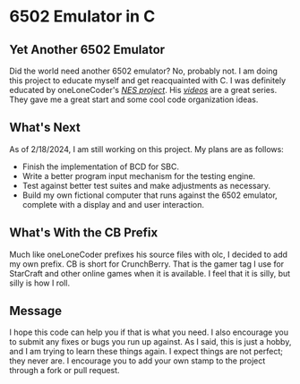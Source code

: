 # 6502 Emulator in C
## Yet Another 6502 Emulator
Did the world need another 6502 emulator? No, probably not. I am doing this project to educate myself and get reacquainted with C. I was definitely educated by oneLoneCoder's *[NES project](https://github.com/OneLoneCoder/olcNES)*. His *[videos](https://www.youtube.com/watch?v=nViZg02IMQo&list=PLrOv9FMX8xJHqMvSGB_9G9nZZ_4IgteYf)* are a great series. They gave me a great start and some cool code organization ideas. 
## What's Next
As of 2/18/2024, I am still working on this project. My plans are as follows:
- Finish the implementation of BCD for SBC.
- Write a better program input mechanism for the testing engine.
- Test against better test suites and make adjustments as necessary.
- Build my own fictional computer that runs against the 6502 emulator, complete with a display and and user interaction.
## What's With the CB Prefix
Much like oneLoneCoder prefixes his source files with olc, I decided to add my own prefix. CB is short for CrunchBerry. That is the gamer tag I use for StarCraft and other online games when it is available. I feel that it is silly, but silly is how I roll.
## Message
I hope this code can help you if that is what you need. I also encourage you to submit any fixes or bugs you run up against. As I said, this is just a hobby, and I am trying to learn these things again. I expect things are not perfect; they never are. I encourage you to add your own stamp to the project through a fork or pull request.

